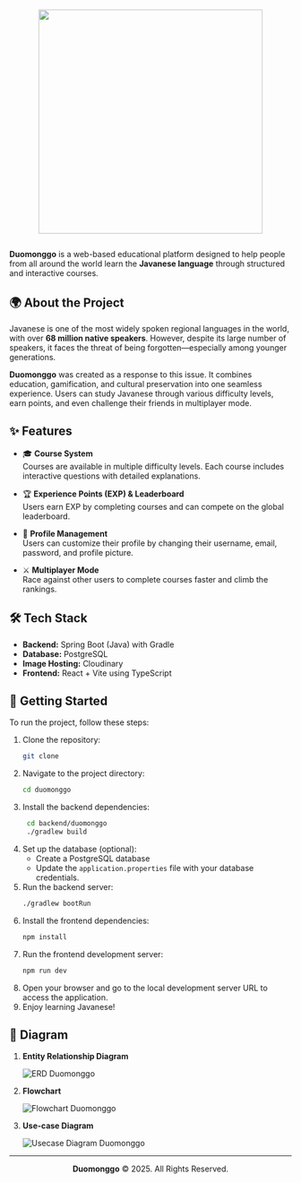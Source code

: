 # <p align="center"><img src="https://hackmd.io/_uploads/SJ96jHOQge.png" width="400"></p>

**Duomonggo** is a web-based educational platform designed to help people from all around the world learn the **Javanese language** through structured and interactive courses.

## 🌍 About the Project
Javanese is one of the most widely spoken regional languages in the world, with over **68 million native speakers**. However, despite its large number of speakers, it faces the threat of being forgotten—especially among younger generations.

**Duomonggo** was created as a response to this issue. It combines education, gamification, and cultural preservation into one seamless experience. Users can study Javanese through various difficulty levels, earn points, and even challenge their friends in multiplayer mode.

## ✨ Features
- 🎓 **Course System**  
  Courses are available in multiple difficulty levels. Each course includes interactive questions with detailed explanations.

- 🏆 **Experience Points (EXP) & Leaderboard**  
  Users earn EXP by completing courses and can compete on the global leaderboard.

- 👤 **Profile Management**  
  Users can customize their profile by changing their username, email, password, and profile picture.

- ⚔️ **Multiplayer Mode**  
  Race against other users to complete courses faster and climb the rankings.

## 🛠️ Tech Stack
- **Backend:** Spring Boot (Java) with Gradle  
- **Database:** PostgreSQL  
- **Image Hosting:** Cloudinary  
- **Frontend:** React + Vite using TypeScript

## 🚀 Getting Started
To run the project, follow these steps:
1. Clone the repository:
   ```bash
   git clone
   ```
2. Navigate to the project directory:
   ```bash
   cd duomonggo
   ```
3. Install the backend dependencies:
   ```bash
    cd backend/duomonggo
    ./gradlew build
    ```
4. Set up the database (optional):
   - Create a PostgreSQL database
   - Update the `application.properties` file with your database credentials.
5. Run the backend server:
   ```bash
   ./gradlew bootRun
    ```
6. Install the frontend dependencies:
   ```bash
   npm install
   ```
7. Run the frontend development server:
   ```bash
   npm run dev
   ```
8. Open your browser and go to the local development server URL to access the application.
9. Enjoy learning Javanese!

## 📜 Diagram
1. **Entity Relationship Diagram**
    
    ![ERD Duomonggo](https://hackmd.io/_uploads/HkA9CSO7xx.jpg)
2. **Flowchart**
    
    ![Flowchart Duomonggo](https://hackmd.io/_uploads/HkC50Su7xl.jpg)
3. **Use-case Diagram**
    
    ![Usecase Diagram Duomonggo](https://hackmd.io/_uploads/r16qCBO7le.jpg)
---
<p align="center"><b>Duomonggo</b> © 2025. All Rights Reserved.</p>